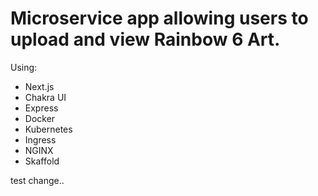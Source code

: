 # Microservice app allowing users to upload and view Rainbow 6 Art.

Using:

- Next.js
- Chakra UI
- Express
- Docker
- Kubernetes
- Ingress
- NGINX
- Skaffold

test change..
